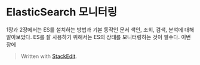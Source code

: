 # ElasticSearch 모니터링

1장과 2장에서는 ES를 설치하는 방법과 기본 동작인 문서 색인, 조회, 검색, 분석에 대해 알아보았다. ES를 잘 사용하기 위해서는 ES의 상태를 모니터링하는 것이 필수다. 이번 장에


> Written with [StackEdit](https://stackedit.io/).
<!--stackedit_data:
eyJoaXN0b3J5IjpbLTEyMzQwMDQyMzgsLTEzMTA3MDg5NzcsNz
MwOTk4MTE2XX0=
-->